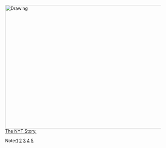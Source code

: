 
<img src="https://raw.githubusercontent.com/blehman/d3_tutorials/master/imgs/visualization_categories.png" alt="Drawing" style="width: 1000px; height:400px;"/>
<a href="file:///Users/blehman/Documents/Gnip/d3_tutorials/imgs/Twitter-SteamGraph-1f-web/assets/player/KeynoteDHTMLPlayer.html#1
" target="_blank">The NYT Story.</a>

Note:<a href="http://localhost:8080/index.html" target="_blank">1</a> <a href="localhost:8080/index_varline.html" target="_blank">2</a> <a href="localhost:8080/index_quarterly.html" target="_blank">3</a> <a href="localhost:8080/index_yearly.html" target="_blank">4</a> <a href="localhost:8080/index_yearly_avg.html" target="_blank">5</a>

